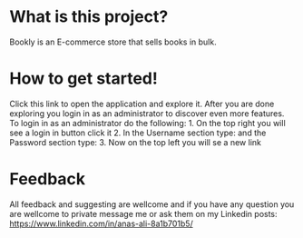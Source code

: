 #   What is this project?

Bookly is an E-commerce store that sells books in bulk.



#   How to get started!

Click this link to open the application and explore it.
After you are done exploring you login in as an administrator to discover even more features.
To login in as an administrator do the following:
      1. On the top right you will see a login in button click it
      2. In the Username section type:       and the Password section type:
      3. Now on the top left you will se a new link


#   Feedback

All feedback and suggesting are wellcome and if you have any question you are wellcome to private message me or ask them on my Linkedin posts: https://www.linkedin.com/in/anas-ali-8a1b701b5/
